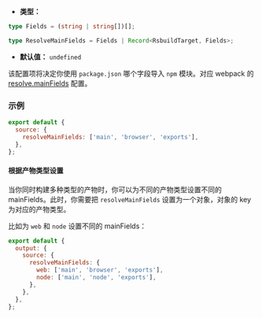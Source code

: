 - **类型：**

```ts
type Fields = (string | string[])[];

type ResolveMainFields = Fields | Record<RsbuildTarget, Fields>;
```

- **默认值：** `undefined`

该配置项将决定你使用 `package.json` 哪个字段导入 `npm` 模块。对应 webpack 的 [resolve.mainFields](https://webpack.js.org/configuration/resolve/#resolvemainfields) 配置。

### 示例

```js
export default {
  source: {
    resolveMainFields: ['main', 'browser', 'exports'],
  },
};
```

#### 根据产物类型设置

当你同时构建多种类型的产物时，你可以为不同的产物类型设置不同的 mainFields。此时，你需要把 `resolveMainFields` 设置为一个对象，对象的 key 为对应的产物类型。

比如为 `web` 和 `node` 设置不同的 mainFields：

```js
export default {
  output: {
    source: {
      resolveMainFields: {
        web: ['main', 'browser', 'exports'],
        node: ['main', 'node', 'exports'],
      },
    },
  },
};
```
